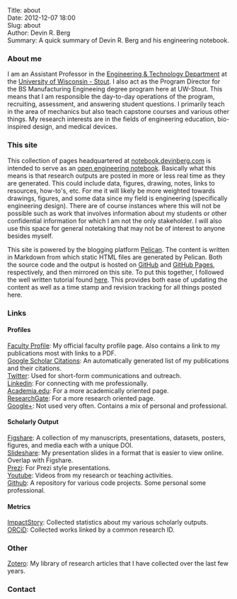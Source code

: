 Title: about  
Date: 2012-12-07 18:00  
Slug: about  
Author: Devin R. Berg  
Summary:  A quick summary of Devin R. Berg and his engineering notebook.  

### About me

I am an Assistant Professor in the [Engineering & Technology Department](http://www.uwstout.edu/et) at the [University of Wisconsin - Stout](http://www.uwstout.edu). I also act as the Program Director for the BS Manufacturing Engineeing degree program here at UW-Stout. This means that I am responsible the day-to-day operations of the program, recruiting, assessment, and answering student questions. I primarily teach in the area of mechanics but also teach capstone courses and various other things. My research interests are in the fields of engineering education, bio-inspired design, and medical devices.

### This site

This collection of pages headquartered at [notebook.devinberg.com](http://notebook.devinberg.com) is intended to serve as an [open engineering notebook](http://en.wikipedia.org/wiki/Open_notebook_science). Basically what this means is that research outputs are posted in more or less real time as they are generated. This could include data, figures, drawing, notes, links to resources, how-to's, etc. For me it will likely be more weighted towards drawings, figures, and some data since my field is engineering (specifically engineering design). There are of course instances where this will not be possible such as work that involves information about my students or other confidential information for which I am not the only stakeholder. I will also use this space for general notetaking that may not be of interest to anyone besides myself.

This site is powered by the blogging platform [Pelican](http://getpelican.com). The content is written in Markdown from which static HTML files are generated by Pelican. Both the source code and the output is hosted on [GitHub](https://github.com/devinberg/devinberg.github.com) and [GitHub Pages](http://pages.github.com/), respectively, and then mirrored on this site. To put this together, I followed the well written tutorial found [here](http://magically.us/2013-02-03/creating-a-pelican-powered-site-on-github-pages.html). This provides both ease of updating the content as well as a time stamp and revision tracking for all things posted here.

### Links

#### Profiles
[Faculty Profile](http://www.uwstout.edu/faculty/bergdev): My official faculty profile page. Also contains a link to my publications most with links to a PDF.   
[Google Scholar Citations](http://scholar.google.com/citations?user=coPlcTkAAAAJ&hl=en): An automatically generated list of my publications and their citations.   
[Twitter](http://www.twitter.com/devinberg): Used for short-form communications and outreach.   
[Linkedin](http://www.linkedin.com/in/devinberg): For connecting with me professionally.   
[Academia.edu](https://uwstout.academia.edu/DevinBerg): For a more academically oriented page.   
[ResearchGate](https://www.researchgate.net/profile/Devin_Berg/): For a more research oriented page.   
[Google+](plus.google.com/+DevinBergPhD): Not used very often. Contains a mix of personal and professional.   

#### Scholarly Output
[Figshare](http://figshare.com/authors/Devin%20Berg/412062): A collection of my manuscripts, presentations, datasets, posters, figures, and media each with a unique DOI.   
[Slideshare](http://www.slideshare.net/devinberg): My presentation slides in a format that is easier to view online. Overlap with Figshare.   
[Prezi](http://prezi.com/user/ybrk9aevwm27/): For Prezi style presentations.   
[Youtube](http://www.youtube.com/playlist?list=PLxXTFCvC6VNdWRZtOUFjw3xcPd1QtzazT): Videos from my research or teaching activities.   
[Github](https://github.com/devinberg): A repository for various code projects. Some personal some professional.   

#### Metrics
[ImpactStory](http://impactstory.org/DevinBerg): Collected statistics about my various scholarly outputs.   
[ORCiD](http://orcid.org/0000-0002-1193-3848): Collected works linked by a common research ID.   

### Other
[Zotero](https://www.zotero.org/devinberg/items): My library of research articles that I have collected over the last few years.   

### Contact


